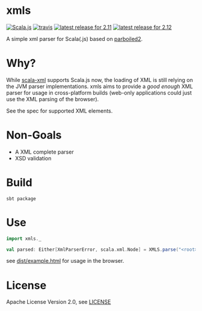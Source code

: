 xmls
====

[![Scala.js](https://img.shields.io/badge/scala.js-0.6.25%2B-blue.svg)](https://www.scala-js.org)
[![travis](https://travis-ci.org/flowtick/xmls.svg?branch=master)](https://travis-ci.org/flowtick/xmls)
[![latest release for 2.11](https://img.shields.io/maven-central/v/com.flowtick/xmls_2.11.svg?label=Scala+2.11)](http://mvnrepository.com/artifact/com.flowtick/xmls_2.11)
[![latest release for 2.12](https://img.shields.io/maven-central/v/com.flowtick/xmls_2.12.svg?label=Scala+2.12)](http://mvnrepository.com/artifact/com.flowtick/xmls_2.12)

A simple xml parser for Scala(.js) based on [parboiled2](https://github.com/sirthias/parboiled2).

Why?
===

While [scala-xml](https://github.com/scala/scala-xml) supports Scala.js now, the loading of XML is still relying
on the JVM parser implementations. xmls aims to provide a _good enough_ XML parser for usage in cross-platform
builds (web-only applications could just use the XML parsing of the browser).

See the spec for supported XML elements.

Non-Goals
=========

* A XML complete parser
* XSD validation

Build
=====

    sbt package

Use
===

```scala
import xmls._

val parsed: Either[XmlParserError, scala.xml.Node] = XMLS.parse("<root><child/><child/></root>")
```

see [dist/example.html](dist/example.html) for usage in the browser.

License
=======

Apache License Version 2.0, see [LICENSE](LICENSE)
